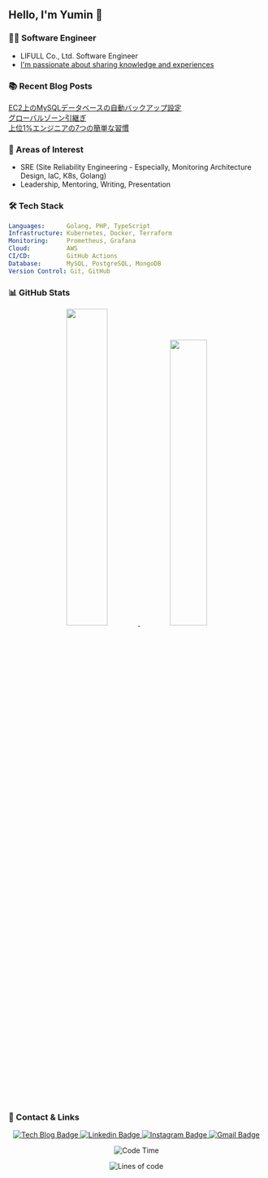 ## Hello, I'm Yumin 👋

### 👨‍💻 Software Engineer
- LIFULL Co., Ltd. Software Engineer
- [I'm passionate about sharing knowledge and experiences](https://yuminnk-devlog.vercel.app/%E6%8A%80%E8%A1%93%E6%9B%B8)

### 📚 Recent Blog Posts

[EC2上のMySQLデータベースの自動バックアップ設定](https://yuminnk-devlog.vercel.app/ec2%E4%B8%8Amysql%E8%87%AA%E5%8B%95%E8%A8%AD%E5%AE%9A)  
[グローバルゾーン引継ぎ](https://yuminnk-devlog.vercel.app/%E5%BC%95%E7%B6%99)  
[上位1%エンジニアの7つの簡単な習慣](https://yuminnk-devlog.vercel.app/%E4%B8%8A%E4%BD%8D17%E7%B0%A1%E5%8D%98%E7%BF%92%E6%85%A3)  

### 🌟 Areas of Interest
- SRE (Site Reliability Engineering - Especially, Monitoring Architecture Design, IaC, K8s, Golang)
- Leadership, Mentoring, Writing, Presentation

### 🛠 Tech Stack

```yaml
Languages:      Golang, PHP, TypeScript
Infrastructure: Kubernetes, Docker, Terraform
Monitoring:     Prometheus, Grafana
Cloud:          AWS
CI/CD:          GitHub Actions
Database:       MySQL, PostgreSQL, MongoDB
Version Control: Git, GitHub
```

### 📊 GitHub Stats

<div align="center">
  <a href="https://github.com/anuraghazra/github-readme-stats">
    <img src="https://github-readme-stats.vercel.app/api?username=yuminn-k&show_icons=true&theme=material-palenight&hide_border=true&bg_color=20232a&icon_color=E3E3E3A8&text_color=fff&title_color=918FE0&count_private=true&include_all_commits=true&rank_icon=percentile" width="40%" />
  </a>
  <a href="https://github.com/yuminn-k/github-stats">
    <img src="https://github-readme-stats.vercel.app/api/wakatime?username=yuminn_k&layout=compact&langs_count=10&hide=blade%20template,java,markdown&theme=material-palenight&hide_border=true&bg_color=20232a&icon_color=E3E3E3A8&text_color=fff&title_color=918FE0" width="38%" />
  </a>
</div>

### 🔗 Contact & Links

<div align="center">
  <p align="center">
    <a href="https://yuminnk-devlog.vercel.app/">
      <img src="http://img.shields.io/badge/-Tech%20blog-black?style=flat-square&logo=github" alt="Tech Blog Badge" />
    </a>
    <a href="https://www.linkedin.com/in/yuminn-k/">
      <img src="https://img.shields.io/badge/-LinkedIn-blue?style=flat-square&logo=Linkedin&logoColor=white" alt="Linkedin Badge" />
    </a>
    <a href="https://www.instagram.com/yuu._.min_k/">
      <img src="https://img.shields.io/badge/-Instagram-dd2a7b?style=flat-square&logo=instagram&logoColor=white" alt="Instagram Badge" />
    </a>
    <a href="mailto:gimyumin40@gmail.com">
      <img src="https://img.shields.io/badge/-Gmail-d14836?style=flat-square&logo=Gmail&logoColor=white" alt="Gmail Badge" />
    </a>
  </p>

  <!--START_SECTION:waka-->
![Code Time](http://img.shields.io/badge/Code%20Time-841%20hrs%204%20mins-blue)

![Lines of code](https://img.shields.io/badge/From%20Hello%20World%20I%27ve%20Written-11.7%20million%20lines%20of%20code-blue)


<!--END_SECTION:waka-->
</div>
